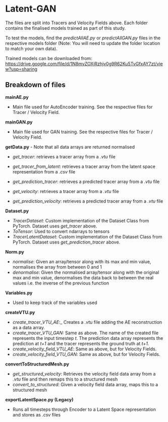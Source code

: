 # Latent-GAN
The files are split into Tracers and Velocity Fields above. Each folder contains the finalised models trained as part of this study.

To test the models, find the _predictAllAE.py_ or _predictAllGAN.py_ files in the respective models folder (Note: You will need to update the folder location to match your own data).

Trained models can be downloaded from: https://drive.google.com/file/d/1N8mvZOXjRzhjv0g9R62Ku5TvGfxAY7zt/view?usp=sharing

## Breakdown of files

**mainAE.py**
* Main file used for AutoEncoder training. See the respective files for Tracer / Velocity Field.

**mainGAN.py**
* Main file used for GAN training. See the respective files for Tracer / Velocity Field.

**getData.py** - Note that all data arrays are returned normalised
* _get_tracer_: retrieves a tracer array from a _.vtu_ file
* _get_tracer_from_latent_: retrieves a tracer array from the latent space representation from a _.csv_ file
* _get_prediction_tracer_: retrieves a predicted tracer array from a _.vtu_ file

* _get_velocity_: retrieves a tracer array from a _.vtu_ file
* _get_prediction_velocity_: retrieves a predicted tracer array from a _.vtu_ file

**Dataset.py**
* _TracerDataset_: Custom implementation of the Dataset Class from PyTorch. Dataset uses _get_tracer_ above. 
* _ToTensor_: Used to convert ndarrays to tensors
* _TracerLatentDataset_: Custom implementation of the Dataset Class from PyTorch. Dataset uses _get_prediction_tracer_ above. 

**Norm.py**
* _normalise_: Given an array/tensor along with its max and min value, normalises the array from between 0 and 1
* _denormalise_: Given the normalised array/tensor along with the original max and min value, denormalises the data back to between the real values i.e. the inverse of the previous function

**Variables.py** 
* Used to keep track of the variables used

**createVTU.py**
* _create_tracer_VTU_AE_:_ Creates a _.vtu_ file adding the AE reconstruction as a data array.
* _create_tracer_VTU_GAN:_ Same as above. The name of the created file represents the input timestep _t_. The prediction data array represents the prediction at _t+1_ and the tracer represents the ground truth at _t+1_.
* _create_velocity_field_VTU_AE_: Same as above, but for Velocity Fields.
* _create_velocity_field_VTU_GAN_: Same as above, but for Velocity Fields.

**convertToStructuredMesh.py**
* _get_structured_velocity_: Retrieves the velocity field data array from a _.vtu_ file and then remaps this to a structured mesh
* _convert_to_structured_: Given a velocity field data array, maps this to a structured mesh

**exportLatentSpace.py (Legacy)**
* Runs all timesteps through Encoder to a Latent Space representation and stores as _.csv_ files
